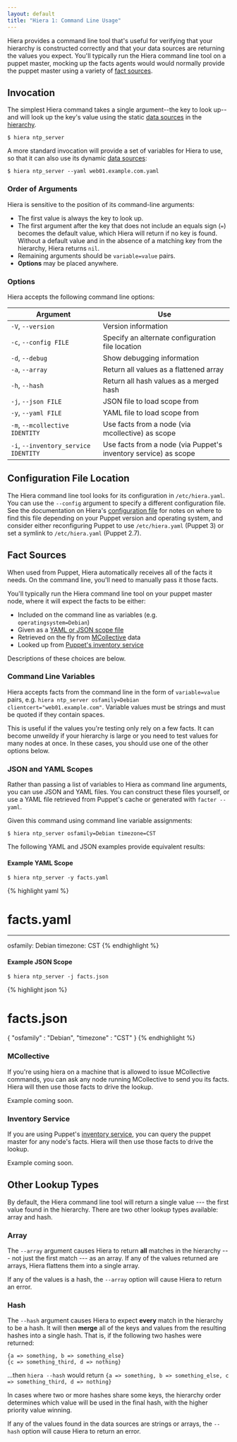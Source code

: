 ```yaml
---
layout: default
title: "Hiera 1: Command Line Usage"
---
```


Hiera provides a command line tool that's useful for verifying that your hierarchy is constructed correctly and that your data 
sources are returning the values you expect. You'll typically run the Hiera command line tool on a puppet master, mocking up the facts agents would would normally provide the puppet master using a variety of [fact sources](#fact-sources).

## Invocation

The simplest Hiera command takes a single argument--the key to look up--and will look up the key's value using the static [data sources](data_sources.html) in the [hierarchy](./hierarchy.html).

`$ hiera ntp_server`

A more standard invocation will provide a set of variables for Hiera to use, so that it can also use its dynamic [data sources](./data_sources.html):

`$ hiera ntp_server --yaml web01.example.com.yaml`

### Order of Arguments

Hiera is sensitive to the position of its command-line arguments: 

- The first value is always the key to look up. 
- The first argument after the key that does not include an equals sign (`=`) becomes the default value, which Hiera will return if no key is found. Without a default value and in the absence of a matching key from the hierarchy, Hiera returns `nil`. 
- Remaining arguments should be `variable=value` pairs.
- **Options** may be placed anywhere. 

### Options

Hiera accepts the following command line options:

Argument                              | Use
--------------------------------------|------------------------------------------------------------------
`-V`, `--version`                     | Version information
`-c`, `--config FILE`                 | Specify an alternate configuration file location
`-d`, `--debug`                       | Show debugging information
`-a`, `--array`                       | Return all values as a flattened array
`-h`, `--hash`                        | Return all hash values as a merged hash 
`-j`, `--json FILE`                   | JSON file to load scope from
`-y`, `--yaml FILE`                   | YAML file to load scope from
`-m`, `--mcollective IDENTITY`        | Use facts from a node (via mcollective) as scope
`-i`, `--inventory_service IDENTITY`  | Use facts from a node (via Puppet's inventory service) as scope



## Configuration File Location

The Hiera command line tool looks for its configuration in `/etc/hiera.yaml`. You can use the `--config` argument to specify a different configuration file. See the documentation on Hiera's [configuration file](configuring.html#location) for notes on where to find this file depending on your Puppet version and operating system, and consider either reconfiguring Puppet to use `/etc/hiera.yaml` (Puppet 3) or set a symlink to `/etc/hiera.yaml` (Puppet 2.7).

## Fact Sources

When used from Puppet, Hiera automatically receives all of the facts it needs. On the command line, you'll need to manually pass it those facts. 

You'll typically run the Hiera command line tool on your puppet master node, where it will expect the facts to be either:

* Included on the command line as variables (e.g. `operatingsystem=Debian`)
* Given as a [YAML or JSON scope file](#json-and-yaml-scopes)
* Retrieved on the fly from [MCollective](#mcollective) data
* Looked up from [Puppet's inventory service](#inventory-service)

Descriptions of these choices are below.

### Command Line Variables

Hiera accepts facts from the command line in the form of `variable=value` pairs, e.g. `hiera ntp_server osfamily=Debian clientcert="web01.example.com"`. Variable values must be strings and must be quoted if they contain spaces. 

This is useful if the values you're testing only rely on a few facts. It can become unweildy if your hierarchy is large or you need to test values for many nodes at once. In these cases, you should use one of the other options below.

### JSON and YAML Scopes

Rather than passing a list of variables to Hiera as command line arguments, you can use JSON and YAML files. You can construct these files yourself, or use a YAML file retrieved from Puppet's cache or generated with `facter --yaml`.

Given this command using command line variable assignments:

`$ hiera ntp_server osfamily=Debian timezone=CST`

The following YAML and JSON examples provide equivalent results:

#### Example YAML Scope

`$ hiera ntp_server -y facts.yaml`

{% highlight yaml %}
# facts.yaml
---
osfamily: Debian
timezone: CST
{% endhighlight %}



#### Example JSON Scope

`$ hiera ntp_server -j facts.json`

{% highlight json %}
# facts.json
{
  "osfamily" : "Debian",
  "timezone" : "CST"
}
{% endhighlight %}



### MCollective 

If you're using hiera on a machine that is allowed to issue MCollective commands, you can ask any node running MCollective to send you its facts. Hiera will then use those facts to drive the lookup.

Example coming soon.


### Inventory Service

If you are using Puppet's [inventory service](/guides/inventory_service.html), you can query the puppet master for any node's facts. Hiera will then use those facts to drive the lookup.

Example coming soon.


## Other Lookup Types

By default, the Hiera command line tool will return a single value --- the first value found in the hierarchy. There are two other lookup types available: array and hash. 

### Array 

The `--array` argument causes Hiera to return **all** matches in the hierarchy --- not just the first match --- as an array. If any of the values returned are arrays, Hiera flattens them into a single array.

If any of the values is a hash, the `--array` option will cause Hiera to return an error. 

### Hash

The `--hash` argument causes Hiera to expect **every** match in the hierarchy to be a hash. It will then **merge** all of the keys and values from the resulting hashes into a single hash. That is, if the following two hashes were returned:

    {a => something, b => something_else}
    {c => something_third, d => nothing}

...then `hiera --hash` would return `{a => something, b => something_else, c => something_third, d => nothing}`

In cases where two or more hashes share some keys, the hierarchy order determines which value will be used in the final hash, with the higher priority value winning. 

If any of the values found in the data sources are strings or arrays, the `--hash` option will cause Hiera to return an error. 

